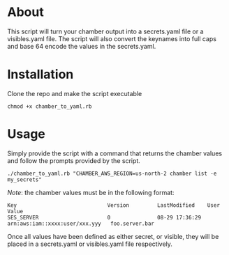 # About

This script will turn your chamber output into a secrets.yaml file or a
visibles.yaml file. The script will also convert the keynames into full caps
and base 64 encode the values in the secrets.yaml.

# Installation

Clone the repo and make the script executable

```
chmod +x chamber_to_yaml.rb
```

# Usage

Simply provide the script with a command that returns the chamber values and
follow the prompts provided by the script.

```
./chamber_to_yaml.rb "CHAMBER_AWS_REGION=us-north-2 chamber list -e my_secrets"
```

*Note*: the chamber values must be in the following format:

```
Key                             Version         LastModified    User                             Value
SES_SERVER                      0               08-29 17:36:29  arn:aws:iam::xxxx:user/xxx.yyy   foo.server.bar
```

Once all values have been defined as either secret, or visible, they will be
placed in a secrets.yaml or visibles.yaml file respectively.